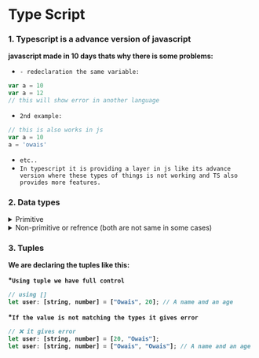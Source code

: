 # Type Script
### 1. Typescript is a advance version of javascript

<strong>javascript made in 10 days thats why there is some problems: </strong>

* `- redeclaration the same variable:`

```javascript
var a = 10
var a = 12
// this will show error in another language
```

* `2nd example:`
```javascript
// this is also works in js
var a = 10
a = 'owais'
```
* `etc..`
* `In typescript it is providing a layer in js like its advance version where these types of things is not working and TS also provides more features.`


###  2. Data types


<details>
<summary>Primitive</summary>

<p>there are 7 primitive data types: </p>

* `1. String`
* `2. Number`
* `3. Bolean`
* `4. Null`
* `5. Undefined`
* `6. Symbol`
* `7. BigInt`
</details>

<details>
<summary>Non-primitive or refrence (both are not same in some cases)</summary>
<strong>note: every three bracets are refrence that effects on parent <b>() {} [] <b> </strong> 

* `example:`
```javascript
  let a = [1,2,3,4,5];
  let b = a;
  b.pop() // this will effect on variable (a) too.
  console.log(a, b)
```
</details>

###  3. Tuples
<strong>We are declaring the tuples like this:</strong>

*`Using tuple we have full control`

```javascript
// using []
let user: [string, number] = ["Owais", 20]; // A name and an age
```

*`If the value is not matching the types it gives error`

```javascript
// ❌ it gives error
let user: [string, number] = [20, "Owais"]; 
let user: [string, number] = ["Owais", "Owais"]; // A name and an age
```
